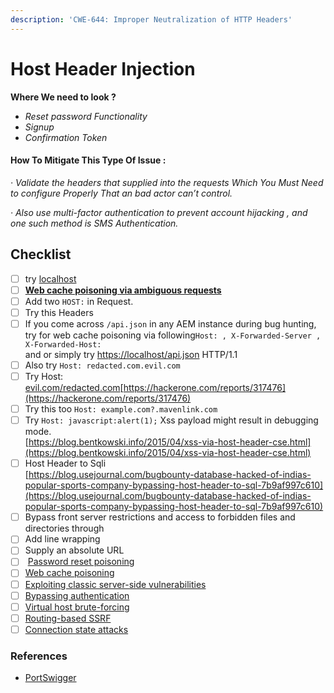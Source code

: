 ```yaml
---
description: 'CWE-644: Improper Neutralization of HTTP Headers'
---
```


# Host Header Injection

**Where We need to look ?**

* _Reset password Functionality_
* _Signup_
* _Confirmation Token_

#### **How To Mitigate This Type Of Issue :**

_· Validate the headers that supplied into the requests Which You Must Need to configure Properly That an bad actor can’t control._

_· Also use multi-factor authentication to prevent account hijacking , and one such method is SMS Authentication._

## Checklist

* [ ] try [localhost](http://localhost)
* [ ] [**Web cache poisoning via ambiguous requests**](https://portswigger.net/web-security/host-header/exploiting/lab-host-header-web-cache-poisoning-via-ambiguous-requests)
* [ ] Add two `HOST:` in Request.
* [ ] Try this Headers
* [ ] If you come across `/api.json` in any AEM instance during bug hunting, try for web cache poisoning via following`Host: , X-Forwarded-Server , X-Forwarded-Host:`\
  and or simply try [https://localhost/api.json](https://localhost/api.json) HTTP/1.1
* [ ] Also try `Host: redacted.com.evil.com`
* [ ] Try Host: [evil.com/redacted.com](http://evil.com/redacted.com)[https://hackerone.com/reports/317476](https://hackerone.com/reports/317476)
* [ ] Try this too `Host: example.com?.mavenlink.com`
* [ ] Try `Host: javascript:alert(1);` Xss payload might result in debugging mode.\
  [https://blog.bentkowski.info/2015/04/xss-via-host-header-cse.html](https://blog.bentkowski.info/2015/04/xss-via-host-header-cse.html)
* [ ] Host Header to Sqli\
  [https://blog.usejournal.com/bugbounty-database-hacked-of-indias-popular-sports-company-bypassing-host-header-to-sql-7b9af997c610](https://blog.usejournal.com/bugbounty-database-hacked-of-indias-popular-sports-company-bypassing-host-header-to-sql-7b9af997c610)
* [ ] Bypass front server restrictions and access to forbidden files and directories through
* [ ] Add line wrapping
* [ ] Supply an absolute URL
* [ ] &#x20;[Password reset poisoning](https://portswigger.net/web-security/host-header/exploiting/password-reset-poisoning)
* [ ] [Web cache poisoning](https://portswigger.net/web-security/host-header/exploiting#web-cache-poisoning-via-the-host-header)
* [ ] [Exploiting classic server-side vulnerabilities](https://portswigger.net/web-security/host-header/exploiting#exploiting-classic-server-side-vulnerabilities)
* [ ] [Bypassing authentication](https://portswigger.net/web-security/host-header/exploiting#accessing-restricted-functionality)
* [ ] [Virtual host brute-forcing](https://portswigger.net/web-security/host-header/exploiting#accessing-internal-websites-with-virtual-host-brute-forcing)
* [ ] [Routing-based SSRF](https://portswigger.net/web-security/host-header/exploiting#routing-based-ssrf)
* [ ] [Connection state attacks](https://portswigger.net/web-security/host-header/exploiting#connection-state-attacks)

### References

* [PortSwigger](https://portswigger.net/web-security/host-header/exploiting)
